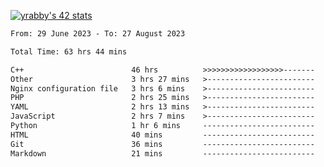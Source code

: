 
[![yrabby's 42 stats](https://badge42.vercel.app/api/v2/cljfd5ku6003508mg283uc00s/stats?cursusId=21&coalitionId=64)](https://github.com/JaeSeoKim/badge42)

<!--START_SECTION:waka-->

```txt
From: 29 June 2023 - To: 27 August 2023

Total Time: 63 hrs 44 mins

C++                        46 hrs          >>>>>>>>>>>>>>>>>>-------   72.18 %
Other                      3 hrs 27 mins   >------------------------   05.43 %
Nginx configuration file   3 hrs 6 mins    >------------------------   04.88 %
PHP                        2 hrs 25 mins   >------------------------   03.81 %
YAML                       2 hrs 13 mins   >------------------------   03.50 %
JavaScript                 2 hrs 7 mins    >------------------------   03.34 %
Python                     1 hr 6 mins     -------------------------   01.73 %
HTML                       40 mins         -------------------------   01.05 %
Git                        36 mins         -------------------------   00.96 %
Markdown                   21 mins         -------------------------   00.56 %
```

<!--END_SECTION:waka-->